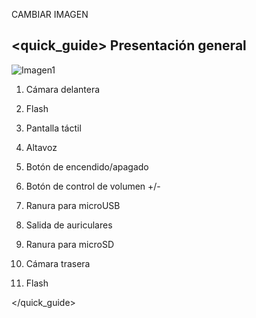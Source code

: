 ﻿CAMBIAR IMAGEN

## <quick_guide> Presentación general


![Imagen1](http://static.energysistem.com/images/manuals/42548/56a64afbc2972.jpg)

1. Cámara delantera

2. Flash

3. Pantalla táctil

4. Altavoz

5. Botón de encendido/apagado

6. Botón de control de volumen +/-

7. Ranura para microUSB

8. Salida de auriculares

9. Ranura para microSD

10. Cámara trasera

11. Flash


</quick_guide>

